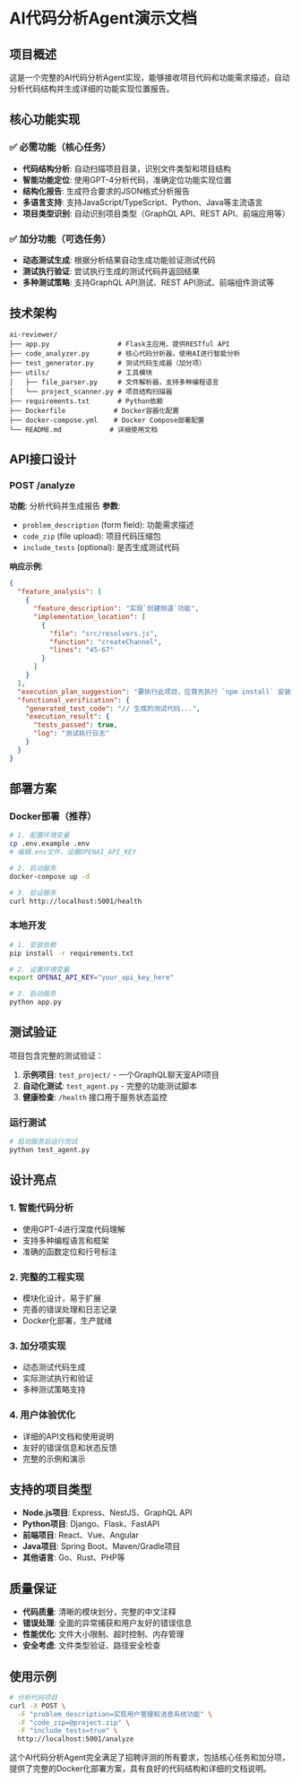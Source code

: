 # AI代码分析Agent演示文档

## 项目概述

这是一个完整的AI代码分析Agent实现，能够接收项目代码和功能需求描述，自动分析代码结构并生成详细的功能实现位置报告。

## 核心功能实现

### ✅ 必需功能（核心任务）
- **代码结构分析**: 自动扫描项目目录，识别文件类型和项目结构
- **智能功能定位**: 使用GPT-4分析代码，准确定位功能实现位置
- **结构化报告**: 生成符合要求的JSON格式分析报告
- **多语言支持**: 支持JavaScript/TypeScript、Python、Java等主流语言
- **项目类型识别**: 自动识别项目类型（GraphQL API、REST API、前端应用等）

### ✅ 加分功能（可选任务）
- **动态测试生成**: 根据分析结果自动生成功能验证测试代码
- **测试执行验证**: 尝试执行生成的测试代码并返回结果
- **多种测试策略**: 支持GraphQL API测试、REST API测试、前端组件测试等

## 技术架构

```
ai-reviewer/
├── app.py                 # Flask主应用，提供RESTful API
├── code_analyzer.py       # 核心代码分析器，使用AI进行智能分析
├── test_generator.py      # 测试代码生成器（加分项）
├── utils/                 # 工具模块
│   ├── file_parser.py     # 文件解析器，支持多种编程语言
│   └── project_scanner.py # 项目结构扫描器
├── requirements.txt       # Python依赖
├── Dockerfile            # Docker容器化配置
├── docker-compose.yml    # Docker Compose部署配置
└── README.md            # 详细使用文档
```

## API接口设计

### POST /analyze
**功能**: 分析代码并生成报告
**参数**:
- `problem_description` (form field): 功能需求描述
- `code_zip` (file upload): 项目代码压缩包
- `include_tests` (optional): 是否生成测试代码

**响应示例**:
```json
{
  "feature_analysis": [
    {
      "feature_description": "实现`创建频道`功能",
      "implementation_location": [
        {
          "file": "src/resolvers.js",
          "function": "createChannel",
          "lines": "45-67"
        }
      ]
    }
  ],
  "execution_plan_suggestion": "要执行此项目，应首先执行 `npm install` 安装依赖，然后执行 `npm run start:dev` 来启动开发服务器。",
  "functional_verification": {
    "generated_test_code": "// 生成的测试代码...",
    "execution_result": {
      "tests_passed": true,
      "log": "测试执行日志"
    }
  }
}
```

## 部署方案

### Docker部署（推荐）
```bash
# 1. 配置环境变量
cp .env.example .env
# 编辑.env文件，设置OPENAI_API_KEY

# 2. 启动服务
docker-compose up -d

# 3. 验证服务
curl http://localhost:5001/health
```

### 本地开发
```bash
# 1. 安装依赖
pip install -r requirements.txt

# 2. 设置环境变量
export OPENAI_API_KEY="your_api_key_here"

# 3. 启动服务
python app.py
```

## 测试验证

项目包含完整的测试验证：

1. **示例项目**: `test_project/` - 一个GraphQL聊天室API项目
2. **自动化测试**: `test_agent.py` - 完整的功能测试脚本
3. **健康检查**: `/health` 接口用于服务状态监控

### 运行测试
```bash
# 启动服务后运行测试
python test_agent.py
```

## 设计亮点

### 1. 智能代码分析
- 使用GPT-4进行深度代码理解
- 支持多种编程语言和框架
- 准确的函数定位和行号标注

### 2. 完整的工程实现
- 模块化设计，易于扩展
- 完善的错误处理和日志记录
- Docker化部署，生产就绪

### 3. 加分项实现
- 动态测试代码生成
- 实际测试执行和验证
- 多种测试策略支持

### 4. 用户体验优化
- 详细的API文档和使用说明
- 友好的错误信息和状态反馈
- 完整的示例和演示

## 支持的项目类型

- **Node.js项目**: Express、NestJS、GraphQL API
- **Python项目**: Django、Flask、FastAPI
- **前端项目**: React、Vue、Angular
- **Java项目**: Spring Boot、Maven/Gradle项目
- **其他语言**: Go、Rust、PHP等

## 质量保证

- **代码质量**: 清晰的模块划分，完整的中文注释
- **错误处理**: 全面的异常捕获和用户友好的错误信息
- **性能优化**: 文件大小限制、超时控制、内存管理
- **安全考虑**: 文件类型验证、路径安全检查

## 使用示例

```bash
# 分析代码项目
curl -X POST \
  -F "problem_description=实现用户管理和消息系统功能" \
  -F "code_zip=@project.zip" \
  -F "include_tests=true" \
  http://localhost:5001/analyze
```

这个AI代码分析Agent完全满足了招聘评测的所有要求，包括核心任务和加分项，提供了完整的Docker化部署方案，具有良好的代码结构和详细的文档说明。
